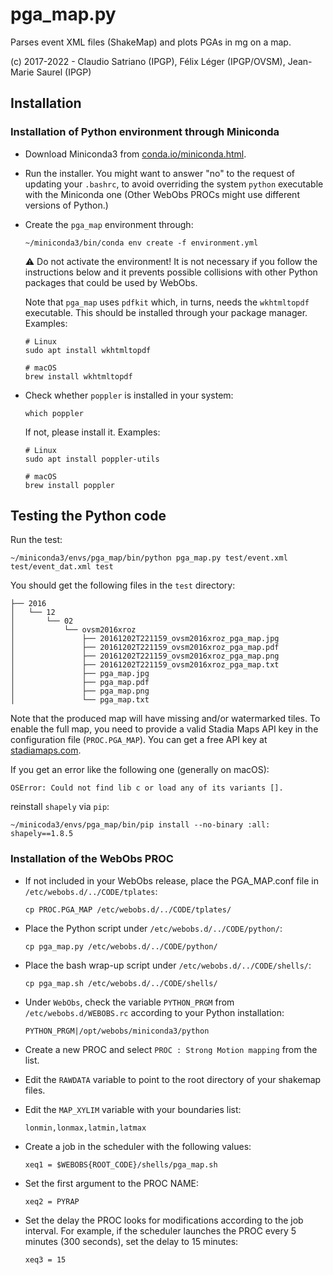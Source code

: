 # pga_map.py

Parses event XML files (ShakeMap) and plots PGAs in mg on a map.

(c) 2017-2022 - Claudio Satriano (IPGP), Félix Léger (IPGP/OVSM), Jean-Marie Saurel (IPGP)

## Installation

### Installation of Python environment through Miniconda

- Download Miniconda3 from
  [conda.io/miniconda.html](https://conda.io/miniconda.html).

- Run the installer. You might want to answer "no" to the
  request of updating your `.bashrc`, to avoid overriding
  the system `python` executable with the Miniconda one
  (Other WebObs PROCs might use different versions of Python.)

- Create the `pga_map` environment through:

      ~/miniconda3/bin/conda env create -f environment.yml

  ⚠️ Do not activate the environment! It is not necessary if you
  follow the instructions below and it prevents possible collisions with other
  Python packages that could be used by WebObs.

  Note that `pga_map` uses `pdfkit` which, in turns, needs the `wkhtmltopdf`
  executable. This should be installed through your package manager. Examples:

      # Linux
      sudo apt install wkhtmltopdf

      # macOS
      brew install wkhtmltopdf

- Check whether `poppler` is installed in your system:

      which poppler

  If not, please install it. Examples:

      # Linux
      sudo apt install poppler-utils

      # macOS
      brew install poppler

## Testing the Python code

Run the test:

    ~/miniconda3/envs/pga_map/bin/python pga_map.py test/event.xml test/event_dat.xml test

You should get the following files in the `test` directory:

    ├── 2016
    │   └── 12
    │       └── 02
    │           └── ovsm2016xroz
    │               ├── 20161202T221159_ovsm2016xroz_pga_map.jpg
    │               ├── 20161202T221159_ovsm2016xroz_pga_map.pdf
    │               ├── 20161202T221159_ovsm2016xroz_pga_map.png
    │               ├── 20161202T221159_ovsm2016xroz_pga_map.txt
    │               ├── pga_map.jpg
    │               ├── pga_map.pdf
    │               ├── pga_map.png
    │               └── pga_map.txt

Note that the produced map will have missing and/or watermarked tiles.
To enable the full map, you need to provide a valid Stadia Maps API key in
the configuration file (`PROC.PGA_MAP`). You can get a free API key at
[stadiamaps.com](https://stadiamaps.com).

If you get an error like the following one (generally on macOS):

    OSError: Could not find lib c or load any of its variants [].

reinstall `shapely` via `pip`:

    ~/minicoda3/envs/pga_map/bin/pip install --no-binary :all: shapely==1.8.5

### Installation of the WebObs PROC

- If not included in your WebObs release, place the PGA_MAP.conf
  file in `/etc/webobs.d/../CODE/tplates`:

      cp PROC.PGA_MAP /etc/webobs.d/../CODE/tplates/

- Place the Python script under `/etc/webobs.d/../CODE/python/`:

      cp pga_map.py /etc/webobs.d/../CODE/python/

- Place the bash wrap-up script under
  `/etc/webobs.d/../CODE/shells/`:

      cp pga_map.sh /etc/webobs.d/../CODE/shells/

- Under `WebObs`, check the variable `PYTHON_PRGM` from
  `/etc/webobs.d/WEBOBS.rc` according to your Python
  installation:

      PYTHON_PRGM|/opt/webobs/miniconda3/python

- Create a new PROC and select
  `PROC : Strong Motion mapping` from the list.

- Edit the `RAWDATA` variable to point to the root directory
  of your shakemap files.

- Edit the `MAP_XYLIM` variable with your boundaries list:

      lonmin,lonmax,latmin,latmax

- Create a job in the scheduler with the following values:

      xeq1 = $WEBOBS{ROOT_CODE}/shells/pga_map.sh

- Set the first argument to the PROC NAME:

      xeq2 = PYRAP

- Set the delay the PROC looks for modifications according to
  the job interval. For example, if the scheduler launches the
  PROC every 5 minutes (300 seconds), set the delay to 15
  minutes:

      xeq3 = 15
